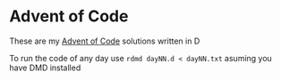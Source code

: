 # Advent of Code
These are my [Advent of Code](http://adventofcode.com) solutions written in D

To run the code of any day use `rdmd dayNN.d < dayNN.txt` asuming you have DMD installed
